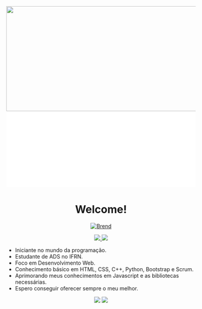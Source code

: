 
<img style="width: 1200px; height: 280px" src="https://steamuserimages-a.akamaihd.net/ugc/1005937373242556119/DCA091F0E5821D0833EF7D8F157381A74E05EE4D/?imw=5000&imh=5000&ima=fit&impolicy=Letterbox&imcolor=%23000000&letterbox=false">


<img style="width:1200px; height:200px" src="header.svg" />

<h1 align="center"> Welcome! </h1>

<a href="https://github.com/Bren-Dev">
  <p align="center"><img height="180em" src="https://github-readme-streak-stats.herokuapp.com?user=Bren-Dev&theme=midnight-purple&date_format=M%20j%5B%2C%20Y%5D" alt="Brend" /></p>
  <p align="center">
    <img height="130em" src="https://github-readme-stats.vercel.app/api?username=Bren-Dev&show_icons=true&theme=midnight-purple" />
    <img height="130em" src="https://github-readme-stats.vercel.app/api/top-langs/?username=Bren-Dev&theme=midnight-purple&layout=compact" />
  </p>
</a>


- Iniciante no mundo da programação. 
- Estudante de ADS no IFRN.
- Foco em Desenvolvimento Web.
- Conhecimento básico em HTML, CSS, C++, Python, Bootstrap e Scrum.
- Aprimorando meus conhecimentos em Javascript e as bibliotecas necessárias.
- Espero conseguir oferecer sempre o meu melhor.


<div align="center"> 
  <a href = "mailto:brenda_nogueira_pe@hotmail.com"><img src="https://img.shields.io/badge/-Email-%23333?style=for-the-badge&logo=gmail&logoColor=9645f4" target="_blank"></a>
  <a href="https://www.linkedin.com/in/brenda-nogueira-2bb14b216/" target="_blank"><img src="https://img.shields.io/badge/-LinkedIn-%23333?style=for-the-badge&logo=linkedin&logoColor=9645f4" target="_blank"></a>

</div>
<!--
**Bren-Dev/Bren-Dev** is a ✨ _special_ ✨ repository because its `README.md` (this file) appears on your GitHub profile.

Here are some ideas to get you started:

